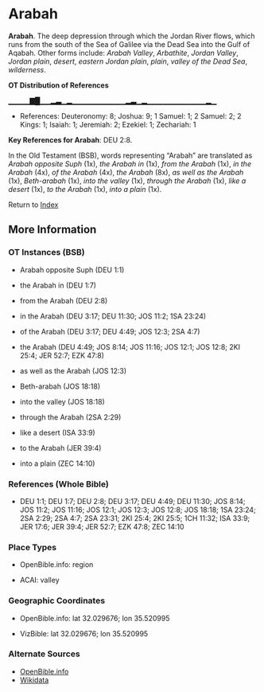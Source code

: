 # Arabah
**Arabah**. 
The deep depression through which the Jordan River flows, which runs from the south of the Sea of Galilee via the Dead Sea into the Gulf of Aqabah. 
Other forms include: 
*Arabah Valley*, *Arbathite*, *Jordan Valley*, *Jordan plain*, *desert*, *eastern Jordan plain*, *plain*, *valley of the Dead Sea*, *wilderness*. 


**OT Distribution of References**

▁▁▁▁▇█▁▁▂▃▁▂▁▁▁▁▁▁▁▁▁▁▂▃▁▂▁▁▁▁▁▁▁▁▁▁▁▂▁
* References: Deuteronomy: 8; Joshua: 9; 1 Samuel: 1; 2 Samuel: 2; 2 Kings: 1; Isaiah: 1; Jeremiah: 2; Ezekiel: 1; Zechariah: 1



**Key References for Arabah**: 
DEU 2:8. 


In the Old Testament (BSB), words representing “Arabah” are translated as 
*Arabah opposite Suph* (1x), *the Arabah in* (1x), *from the Arabah* (1x), *in the Arabah* (4x), *of the Arabah* (4x), *the Arabah* (8x), *as well as the Arabah* (1x), *Beth-arabah* (1x), *into the valley* (1x), *through the Arabah* (1x), *like a desert* (1x), *to the Arabah* (1x), *into a plain* (1x). 




Return to [Index](00-Index.md)

## More Information

### OT Instances (BSB)

* Arabah opposite Suph (DEU 1:1)

* the Arabah in (DEU 1:7)

* from the Arabah (DEU 2:8)

* in the Arabah (DEU 3:17; DEU 11:30; JOS 11:2; 1SA 23:24)

* of the Arabah (DEU 3:17; DEU 4:49; JOS 12:3; 2SA 4:7)

* the Arabah (DEU 4:49; JOS 8:14; JOS 11:16; JOS 12:1; JOS 12:8; 2KI 25:4; JER 52:7; EZK 47:8)

* as well as the Arabah (JOS 12:3)

* Beth-arabah (JOS 18:18)

* into the valley (JOS 18:18)

* through the Arabah (2SA 2:29)

* like a desert (ISA 33:9)

* to the Arabah (JER 39:4)

* into a plain (ZEC 14:10)



### References (Whole Bible)

* DEU 1:1; DEU 1:7; DEU 2:8; DEU 3:17; DEU 4:49; DEU 11:30; JOS 8:14; JOS 11:2; JOS 11:16; JOS 12:1; JOS 12:3; JOS 12:8; JOS 18:18; 1SA 23:24; 2SA 2:29; 2SA 4:7; 2SA 23:31; 2KI 25:4; 2KI 25:5; 1CH 11:32; ISA 33:9; JER 17:6; JER 39:4; JER 52:7; EZK 47:8; ZEC 14:10


### Place Types

* OpenBible.info: region

* ACAI: valley



### Geographic Coordinates

* OpenBible.info: lat 32.029676; lon 35.520995

* VizBible: lat 32.029676; lon 35.520995



### Alternate Sources

* [OpenBible.info](https://www.openbible.info/geo/ancient/a2bb5ef)
* [Wikidata](http://www.wikidata.org/entity/Q626682)



